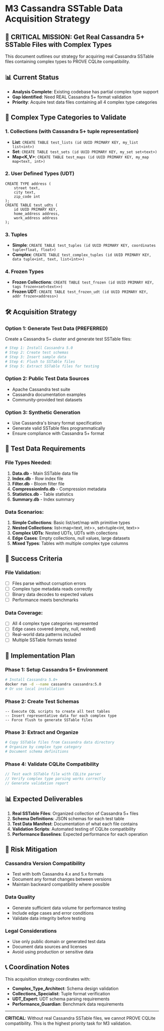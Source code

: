 # M3 Cassandra SSTable Data Acquisition Strategy

## 🎯 CRITICAL MISSION: Get Real Cassandra 5+ SSTable Files with Complex Types

This document outlines our strategy for acquiring real Cassandra SSTable files containing complex types to PROVE CQLite compatibility.

## 📊 Current Status
- **Analysis Complete**: Existing codebase has partial complex type support
- **Gap Identified**: Need REAL Cassandra 5+ format validation
- **Priority**: Acquire test data files containing all 4 complex type categories

## 🎯 Complex Type Categories to Validate

### 1. Collections (with Cassandra 5+ tuple representation)
- **List<T>**: `CREATE TABLE test_lists (id UUID PRIMARY KEY, my_list list<int>)`
- **Set<T>**: `CREATE TABLE test_sets (id UUID PRIMARY KEY, my_set set<text>)`
- **Map<K,V>**: `CREATE TABLE test_maps (id UUID PRIMARY KEY, my_map map<text, int>)`

### 2. User Defined Types (UDT)
```cql
CREATE TYPE address (
    street text,
    city text,
    zip_code int
);
CREATE TABLE test_udts (
    id UUID PRIMARY KEY,
    home_address address,
    work_address address
);
```

### 3. Tuples
- **Simple**: `CREATE TABLE test_tuples (id UUID PRIMARY KEY, coordinates tuple<float, float>)`
- **Complex**: `CREATE TABLE test_complex_tuples (id UUID PRIMARY KEY, data tuple<int, text, list<int>>)`

### 4. Frozen Types
- **Frozen Collections**: `CREATE TABLE test_frozen (id UUID PRIMARY KEY, tags frozen<set<text>>)`
- **Frozen UDT**: `CREATE TABLE test_frozen_udt (id UUID PRIMARY KEY, addr frozen<address>)`

## 🛠️ Acquisition Strategy

### Option 1: Generate Test Data (PREFERRED)
Create a Cassandra 5+ cluster and generate test SSTable files:

```bash
# Step 1: Install Cassandra 5.0
# Step 2: Create test schemas
# Step 3: Insert sample data
# Step 4: Flush to SSTable files
# Step 5: Extract SSTable files for testing
```

### Option 2: Public Test Data Sources
- Apache Cassandra test suite
- Cassandra documentation examples
- Community-provided test datasets

### Option 3: Synthetic Generation
- Use Cassandra's binary format specification
- Generate valid SSTable files programmatically
- Ensure compliance with Cassandra 5+ format

## 📁 Test Data Requirements

### File Types Needed:
1. **Data.db** - Main SSTable data file
2. **Index.db** - Row index file  
3. **Filter.db** - Bloom filter file
4. **CompressionInfo.db** - Compression metadata
5. **Statistics.db** - Table statistics
6. **Summary.db** - Index summary

### Data Scenarios:
1. **Simple Collections**: Basic list/set/map with primitive types
2. **Nested Collections**: list<map<text, int>>, set<tuple<int, text>>
3. **Complex UDTs**: Nested UDTs, UDTs with collections
4. **Edge Cases**: Empty collections, null values, large datasets
5. **Mixed Types**: Tables with multiple complex type columns

## 🎯 Success Criteria

### File Validation:
- [ ] Files parse without corruption errors
- [ ] Complex type metadata reads correctly
- [ ] Binary data decodes to expected values
- [ ] Performance meets benchmarks

### Data Coverage:
- [ ] All 4 complex type categories represented
- [ ] Edge cases covered (empty, null, nested)
- [ ] Real-world data patterns included
- [ ] Multiple SSTable formats tested

## 🔄 Implementation Plan

### Phase 1: Setup Cassandra 5+ Environment
```bash
# Install Cassandra 5.0+
docker run -d --name cassandra cassandra:5.0
# Or use local installation
```

### Phase 2: Create Test Schemas
```cql
-- Execute CQL scripts to create all test tables
-- Insert representative data for each complex type
-- Force flush to generate SSTable files
```

### Phase 3: Extract and Organize
```bash
# Copy SSTable files from Cassandra data directory
# Organize by complex type category
# Document schema definitions
```

### Phase 4: Validate CQLite Compatibility
```rust
// Test each SSTable file with CQLite parser
// Verify complex type parsing works correctly
// Generate validation report
```

## 📊 Expected Deliverables

1. **Real SSTable Files**: Organized collection of Cassandra 5+ files
2. **Schema Definitions**: JSON schemas for each test table
3. **Test Data Manifest**: Documentation of what each file contains
4. **Validation Scripts**: Automated testing of CQLite compatibility
5. **Performance Baselines**: Expected performance for each operation

## 🚨 Risk Mitigation

### Cassandra Version Compatibility
- Test with both Cassandra 4.x and 5.x formats
- Document any format changes between versions
- Maintain backward compatibility where possible

### Data Quality
- Generate sufficient data volume for performance testing
- Include edge cases and error conditions
- Validate data integrity before testing

### Legal Considerations
- Use only public domain or generated test data
- Document data sources and licenses
- Avoid using production or sensitive data

## 📞 Coordination Notes

This acquisition strategy coordinates with:
- **Complex_Type_Architect**: Schema design validation
- **Collections_Specialist**: Tuple format verification  
- **UDT_Expert**: UDT schema parsing requirements
- **Performance_Guardian**: Benchmark data requirements

---

**CRITICAL**: Without real Cassandra SSTable files, we cannot PROVE CQLite compatibility. This is the highest priority task for M3 validation.